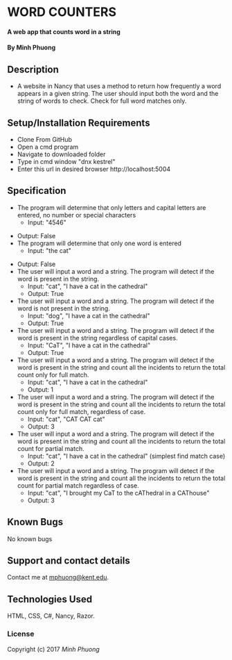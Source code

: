 # WORD COUNTERS

#### A web app that counts word in a string

#### By Minh Phuong

## Description
* A website in Nancy that uses a method to return how frequently a word appears in a given string. The user should input both the word and the string of words to check. Check for full word matches only.

## Setup/Installation Requirements
* Clone From GitHub
* Open a cmd program
* Navigate to downloaded folder
* Type in cmd window "dnx kestrel"
* Enter this url in desired browser http://localhost:5004

## Specification
* The program will determine that only letters and capital letters are entered, no number or special characters
  * Input: "4546"
 <!-- (limit the input for the app -->
  * Output: False
* The program will determine that only one word is entered
  * Input: "the cat"
 <!-- (limit the behavior of the app -->
  * Output: False
* The user will input a word and a string. The program will detect if the word is present in the string.
  * Input: "cat", "I have a cat in the cathedral"
  <!-- (simplest find match for 1 word) -->
  * Output: True
* The user will input a word and a string. The program will detect if the word is not present in the string.
  * Input: "dog", "I have a cat in the cathedral"
  <!-- (simplest find match case for no match) -->
  * Output: True
* The user will input a word and a string. The program will detect if the word is present in the string regardless of capital cases.
  * Input: "CaT", "I have a cat in the cathedral"
  <!-- (simplest find match case for capital) -->
  * Output: True
* The user will input a word and a string. The program will detect if the word is present in the string and count all the incidents to return the total count only for full match.
  * Input: "cat", "I have a cat in the cathedral"
  <!-- (simplest find match case) -->
  * Output: 1
* The user will input a word and a string. The program will detect if the word is present in the string and count all the incidents to return the total count only for full match, regardless of case.
  * Input: "cat", "CAT CAT cat"
  <!-- (simplest find match case for full match) -->
  * Output: 3
* The user will input a word and a string. The program will detect if the word is present in the string and count all the incidents to return the total count for partial match.
  * Input: "cat", "I have a cat in the cathedral" (simplest find match case)
  <!-- (simplest find match case for partial with repeated letters in that order) -->
  * Output: 2
* The user will input a word and a string. The program will detect if the word is present in the string and count all the incidents to return the total count for partial match regardless of case.
  * Input: "cat", "I brought my CaT to the cAThedral in a CAThouse"
  <!-- (simplest find match case for partial with repeated letters in that order, regardless of case) -->
  * Output: 3

## Known Bugs

No known bugs

## Support and contact details

Contact me at mphuong@kent.edu.

## Technologies Used

HTML, CSS, C#, Nancy, Razor.

### License

Copyright (c) 2017 *Minh Phuong*
